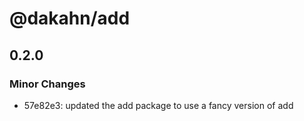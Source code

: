 # @dakahn/add

## 0.2.0
### Minor Changes

- 57e82e3: updated the add package to use a fancy version of add
